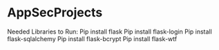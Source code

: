 # AppSecProjects
Needed Libraries to Run:
Pip install flask
Pip install flask-login
Pip install flask-sqlalchemy
Pip install flask-bcrypt
Pip install flask-wtf

